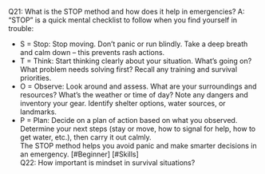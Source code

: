 Q21: What is the STOP method and how does it help in emergencies?
A: “STOP” is a quick mental checklist to follow when you find yourself in trouble:  
- S = Stop: Stop moving. Don’t panic or run blindly. Take a deep breath and calm down – this prevents rash actions.  
- T = Think: Start thinking clearly about your situation. What’s going on? What problem needs solving first? Recall any training and survival priorities.  
- O = Observe: Look around and assess. What are your surroundings and resources? What’s the weather or time of day? Note any dangers and inventory your gear. Identify shelter options, water sources, or landmarks.  
- P = Plan: Decide on a plan of action based on what you observed. Determine your next steps (stay or move, how to signal for help, how to get water, etc.), then carry it out calmly.  
The STOP method helps you avoid panic and make smarter decisions in an emergency. [#Beginner] [#Skills]  
Q22: How important is mindset in survival situations?